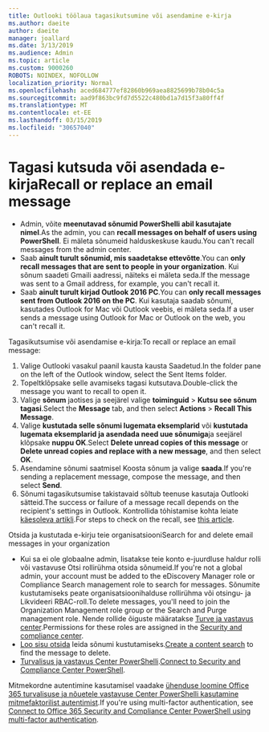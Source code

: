 ```yaml
---
title: Outlooki töölaua tagasikutsumine või asendamine e-kirja
ms.author: daeite
author: daeite
manager: joallard
ms.date: 3/13/2019
ms.audience: Admin
ms.topic: article
ms.custom: 9000260
ROBOTS: NOINDEX, NOFOLLOW
localization_priority: Normal
ms.openlocfilehash: aced684777ef82860b969aea8825699b78b04c5a
ms.sourcegitcommit: aad9f863bc9fd7d5522c480bd1a7d15f3a80ff4f
ms.translationtype: MT
ms.contentlocale: et-EE
ms.lasthandoff: 03/15/2019
ms.locfileid: "30657040"
---
```

# <a name="recall-or-replace-an-email-message"></a><span data-ttu-id="c3930-102">Tagasi kutsuda või asendada e-kirja</span><span class="sxs-lookup"><span data-stu-id="c3930-102">Recall or replace an email message</span></span>

- <span data-ttu-id="c3930-103">Admin, võite **meenutavad sõnumid PowerShelli abil kasutajate nimel**.</span><span class="sxs-lookup"><span data-stu-id="c3930-103">As the admin, you can **recall messages on behalf of users using PowerShell**.</span></span> <span data-ttu-id="c3930-104">Ei mäleta sõnumeid halduskeskuse kaudu.</span><span class="sxs-lookup"><span data-stu-id="c3930-104">You can't recall messages from the admin center.</span></span>
- <span data-ttu-id="c3930-105">Saab **ainult turult sõnumid, mis saadetakse ettevõtte**.</span><span class="sxs-lookup"><span data-stu-id="c3930-105">You can **only recall messages that are sent to people in your organization**.</span></span> <span data-ttu-id="c3930-106">Kui sõnum saadeti Gmaili aadressi, näiteks ei mäleta seda.</span><span class="sxs-lookup"><span data-stu-id="c3930-106">If the message was sent to a Gmail address, for example, you can't recall it.</span></span>
- <span data-ttu-id="c3930-107">Saab **ainult turult kirjad Outlook 2016 PC**.</span><span class="sxs-lookup"><span data-stu-id="c3930-107">You can **only recall messages sent from Outlook 2016 on the PC**.</span></span> <span data-ttu-id="c3930-108">Kui kasutaja saadab sõnumi, kasutades Outlook for Mac või Outlook veebis, ei mäleta seda.</span><span class="sxs-lookup"><span data-stu-id="c3930-108">If a user sends a message using Outlook for Mac or Outlook on the web, you can't recall it.</span></span>

<span data-ttu-id="c3930-109">Tagasikutsumise või asendamise e-kirja:</span><span class="sxs-lookup"><span data-stu-id="c3930-109">To recall or replace an email message:</span></span>

1. <span data-ttu-id="c3930-110">Valige Outlooki vasakul paanil kausta kausta Saadetud.</span><span class="sxs-lookup"><span data-stu-id="c3930-110">In the folder pane on the left of the Outlook window, select the Sent Items folder.</span></span>
1. <span data-ttu-id="c3930-111">Topeltklõpsake selle avamiseks tagasi kutsutava.</span><span class="sxs-lookup"><span data-stu-id="c3930-111">Double-click the message you want to recall to open it.</span></span>
1. <span data-ttu-id="c3930-112">Valige **sõnum** jaotises ja seejärel valige **toiminguid** > **Kutsu see sõnum tagasi**.</span><span class="sxs-lookup"><span data-stu-id="c3930-112">Select the **Message** tab, and then select **Actions** > **Recall This Message**.</span></span>
1. <span data-ttu-id="c3930-113">Valige **kustutada selle sõnumi lugemata eksemplarid** või **kustutada lugemata eksemplarid ja asendada need uue sõnumiga**ja seejärel klõpsake **nuppu OK**.</span><span class="sxs-lookup"><span data-stu-id="c3930-113">Select **Delete unread copies of this message** or **Delete unread copies and replace with a new message**, and then select **OK**.</span></span>
1. <span data-ttu-id="c3930-114">Asendamine sõnumi saatmisel Koosta sõnum ja valige **saada**.</span><span class="sxs-lookup"><span data-stu-id="c3930-114">If you're sending a replacement message, compose the message, and then select **Send**.</span></span>
1. <span data-ttu-id="c3930-115">Sõnumi tagasikutsumise takistavaid sõltub teenuse kasutaja Outlooki sätteid.</span><span class="sxs-lookup"><span data-stu-id="c3930-115">The success or failure of a message recall depends on the recipient's settings in Outlook.</span></span> <span data-ttu-id="c3930-116">Kontrollida tόhistamise kohta leiate [käesoleva artikli](https://support.office.com/article/35027f88-d655-4554-b4f8-6c0729a723a0).</span><span class="sxs-lookup"><span data-stu-id="c3930-116">For steps to check on the recall, see [this article](https://support.office.com/article/35027f88-d655-4554-b4f8-6c0729a723a0).</span></span>

<span data-ttu-id="c3930-117">Otsida ja kustutada e-kirju teie organisatsiooni</span><span class="sxs-lookup"><span data-stu-id="c3930-117">Search for and delete email messages in your organization</span></span>

- <span data-ttu-id="c3930-118">Kui sa ei ole globaalne admin, lisatakse teie konto e-juurdluse haldur rolli või vastavuse Otsi rollirühma otsida sõnumeid.</span><span class="sxs-lookup"><span data-stu-id="c3930-118">If you're not a global admin, your account must be added to the eDiscovery Manager role or Compliance Search management role to search for messages.</span></span> <span data-ttu-id="c3930-119">Sõnumite kustutamiseks peate organisatsioonihalduse rollirühma või otsingu- ja Likvideeri RBAC-roll.</span><span class="sxs-lookup"><span data-stu-id="c3930-119">To delete messages, you'll need to join the Organization Management role group or the Search and Purge management role.</span></span> <span data-ttu-id="c3930-120">Nende rollide õiguste määratakse [Turve ja vastavus center](https://go.microsoft.com/fwlink/?linkid=2083731).</span><span class="sxs-lookup"><span data-stu-id="c3930-120">Permissions for these roles are assigned in the [Security and compliance center](https://go.microsoft.com/fwlink/?linkid=2083731).</span></span>
- <span data-ttu-id="c3930-121">[Loo sisu otsida](https://docs.microsoft.com/office365/securitycompliance/content-search) leida sõnumi kustutamiseks.</span><span class="sxs-lookup"><span data-stu-id="c3930-121">[Create a content search](https://docs.microsoft.com/office365/securitycompliance/content-search) to find the message to delete.</span></span>
- <span data-ttu-id="c3930-122">[Turvalisus ja vastavus Center PowerShelli](https://docs.microsoft.com/powershell/exchange/office-365-scc/connect-to-scc-powershell/connect-to-scc-powershell?view=exchange-ps).</span><span class="sxs-lookup"><span data-stu-id="c3930-122">[Connect to Security and Compliance Center PowerShell](https://docs.microsoft.com/powershell/exchange/office-365-scc/connect-to-scc-powershell/connect-to-scc-powershell?view=exchange-ps).</span></span>

<span data-ttu-id="c3930-123">Mitmekordne autentimine kasutamisel vaadake [ühenduse loomine Office 365 turvalisuse ja nõuetele vastavuse Center PowerShelli kasutamine mitmefaktorilist autentimist](https://docs.microsoft.com/powershell/exchange/office-365-scc/connect-to-scc-powershell/mfa-connect-to-scc-powershell?view=exchange-ps).</span><span class="sxs-lookup"><span data-stu-id="c3930-123">If you're using multi-factor authentication, see [Connect to Office 365 Security and Compliance Center PowerShell using multi-factor authentication](https://docs.microsoft.com/powershell/exchange/office-365-scc/connect-to-scc-powershell/mfa-connect-to-scc-powershell?view=exchange-ps).</span></span>